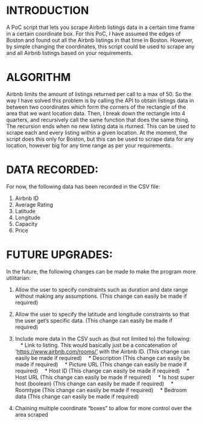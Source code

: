 # INTRODUCTION
A PoC script that lets you scrape Airbnb listings data in a certain time frame in a certain coordinate box. For this PoC, I have assumed the edges of Boston and found out all the Airbnb listings in that time in Boston. However, by simple changing the coordinates, this script could be used to scrape any and all Airbnb listings based on your requirements.

# ALGORITHM
Airbnb limits the amount of listings returned per call to a max of 50.
So the way I have solved this problem is by calling the API to obtain listings data in between two coordinates which form the corners of the rectangle of the area that we want location data. Then, I break down the rectangle into 4 quarters, and recursively call the same function that does the same thing. The recursion ends when no new listing data is rturned.
This can be used to scrape each and every listing within a given location. At the moment, the script does this only for Boston, but this can be used to scrape data for any location, however big for any time range as per your requirements.

# DATA RECORDED:
For now, the following data has been recorded in the CSV file:
1) Airbnb ID
2) Average Rating
3) Latitude
4) Longitude
5) Capacity
6) Price

# FUTURE UPGRADES:
In the future, the following changes can be made to make the program more utilitarian:
1) Allow the user to specify constraints such as duration and date range without making
any assumptions. (This change can easily be made if required)
2) Allow the user to specify the latitude and longitude constraints so that the user get’s
specific data. (This change can easily be made if required)
3) Include more data in the CSV such as (but not limited to) the following:
&emsp;* Link to listing. This would basically just be a concatenation of
  ‘https://www.airbnb.com/rooms/’ with the Airbnb ID. (This change can easily be
  made if required)
&emsp;* Description (This change can easily be made if required)
&emsp;* Picture URL (This change can easily be made if required)
&emsp;* Host ID (This change can easily be made if required)
&emsp;* Host URL (This change can easily be made if required)
&emsp;* Is host super host (boolean) (This change can easily be made if required)
&emsp;* Roomtype (This change can easily be made if required)
&emsp;* Bedroom data (This change can easily be made if required)

4) Chaining multiple coordinate “boxes” to allow for more control over the area scraped
